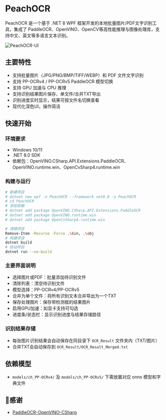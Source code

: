 # PeachOCR

PeachOCR 是一个基于 .NET 8 WPF 框架开发的本地批量图片/PDF文字识别工具，集成了 PaddleOCR、OpenVINO、OpenCV等高性能推理与图像处理库，支持中文、英文等多语言文本识别。

![PeachOCR-UI](https://github.com/user-attachments/assets/63c8c3c4-5fda-4ebd-879d-7fc2d47eed16)

## 主要特性

- 支持批量图片（JPG/PNG/BMP/TIFF/WEBP）和 PDF 文件文字识别
- 支持 PP-OCRv4 / PP-OCRv5 PaddleOCR 模型切换
- 支持 GPU 加速与 CPU 推理
- 支持识别结果图片保存、单文件/合并TXT导出
- 识别进度实时显示，结果可按文件名切换查看
- 现代化深色UI，操作简洁

## 快速开始

### 环境要求
- Windows 10/11
- .NET 8.0 SDK
- 依赖包：OpenVINO.CSharp.API.Extensions.PaddleOCR、OpenVINO.runtime.win、OpenCvSharp4.runtime.win

### 构建与运行

```bash
# 新建项目
# dotnet new wpf -n PeachOCR --framework net8.0 -o PeachOCR
# cd PeachOCR
# 添加依赖
# dotnet add package OpenVINO.CSharp.API.Extensions.PaddleOCR
# dotnet add package OpenVINO.runtime.win
# dotnet add package OpenCvSharp4.runtime.win

# 清理项目
Remove-Item -Recurse -Force .\bin, .\obj
# 构建项目
dotnet build
# 启动项目
dotnet run --no-build
```

### 主要界面说明
- 选择图片或PDF：批量添加待识别文件
- 清除列表：清空待识别文件
- 模型选择：PP-OCRv4/PP-OCRv5
- 合并为单个文件：将所有识别文本合并导出为一个TXT
- 保存处理图片：保存带检测框的结果图片
- 启用GPU加速：如显卡支持可勾选
- 进度条/状态栏：显示识别进度与结果存储路径

### 识别结果存储
- 每张图片识别结果会自动保存在同目录下 `OCR_Result` 文件夹内（TXT/图片）
- 合并TXT会自动保存到 `OCR_Result/OCR_Result_Merged.txt`

## 依赖模型
- `models/ch_PP-OCRv4/` 及 `models/ch_PP-OCRv5/` 下需放置对应 onnx 模型和字典文件

## 🙏感谢
- [PaddleOCR-OpenVINO-CSharp](https://github.com/guojin-yan/PaddleOCR-OpenVINO-CSharp)

